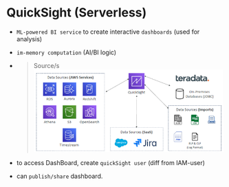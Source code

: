 # QuickSight (Serverless)
- `ML-powered BI service` to create interactive `dashboards` (used for analysis)
- `im-memory computation` (AI/BI logic)
- > Source/s
![img.png](../99_img/moreSrv/analytic-1/img.png)

- to access DashBoard, create `quickSight user` (diff from IAM-user)
- can `publish/share` dashboard.

